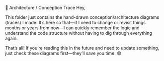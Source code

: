 
📝 Architecture / Conception Trace
Hey,

This folder just contains the hand-drawn conception/architecture diagrams (tracés) I made.
It’s here so that—if I need to change or revisit things months or years from now—I can quickly remember the logic and understand the code structure without having to dig through everything again.

That’s all!
If you’re reading this in the future and need to update something, just check these diagrams first—they’ll save you time. 😄
